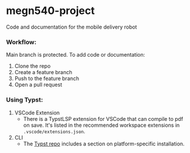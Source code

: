 # megn540-project
Code and documentation for the mobile delivery robot

### Workflow:
Main branch is protected. To add code or documentation:
1. Clone the repo
2. Create a feature branch
3. Push to the feature branch
4. Open a pull request

### Using Typst:
1. VSCode Extension
    - There is a TypstLSP extension for VSCode that can compile to pdf on save. It's listed in the recommended workspace extensions in `.vscode/extensions.json`.
2. CLI
    - The [Typst repo](https://github.com/typst/typst#installation) includes a section on platform-specific installation.

